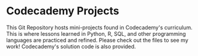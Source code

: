 # Codecademy Projects

This Git Repository hosts mini-projects found in Codecademy's curriculum. This is where lessons learned in Python, R, SQL, and other programming languages are practiced and refined. Please check out the files to see my work! Codecademy's solution code is also provided.
